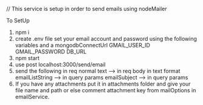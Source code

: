// This service is setup in order to send emails using nodeMailer

To SetUp

1) npm i
2) create .env file set your email account and password using the following variables and a mongodbConnectUrl
GMAIL_USER_ID
GMAIL_PASSWORD
DB_URL
3) npm start
4) use post localhost:3000/send/email
5) send the following in req
 normal text -->  in req body in text format
 emailListString --> in query params
 emailSubject --> in query params
6) If you have any attachments put it in attachments folder and give your file name and path or else comment attachment key from mailOptions in emailService.